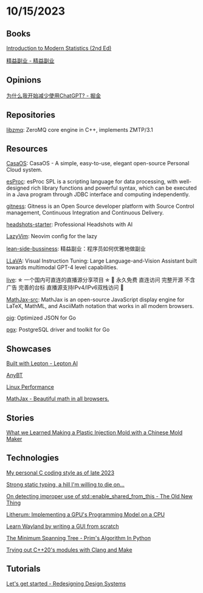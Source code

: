 # 10/15/2023

## Books
[Introduction to Modern Statistics (2nd Ed)](https://openintro-ims2.netlify.app/)

[精益副业 - 精益副业](http://r.ftqq.com/lean-side-bussiness/index.html)

## Opinions
[为什么我开始减少使用ChatGPT? - 掘金](https://juejin.cn/post/7288540474058424357)

## Repositories
[libzmq](https://github.com/zeromq/libzmq): ZeroMQ core engine in C++, implements ZMTP/3.1

## Resources
[CasaOS](https://github.com/IceWhaleTech/CasaOS): CasaOS - A simple, easy-to-use, elegant open-source Personal Cloud system.

[esProc](https://github.com/SPLware/esProc): esProc SPL is a scripting language for data processing, with well-designed rich library functions and powerful syntax, which can be executed in a Java program through JDBC interface and computing independently.

[gitness](https://github.com/harness/gitness): Gitness is an Open Source developer platform with Source Control management, Continuous Integration and Continuous Delivery.

[headshots-starter](https://github.com/leap-ai/headshots-starter): Professional Headshots with AI

[LazyVim](https://github.com/LazyVim/LazyVim): Neovim config for the lazy

[lean-side-bussiness](https://github.com/easychen/lean-side-bussiness): 精益副业：程序员如何优雅地做副业

[LLaVA](https://github.com/haotian-liu/LLaVA): Visual Instruction Tuning: Large Language-and-Vision Assistant built towards multimodal GPT-4 level capabilities.

[live](https://github.com/fanmingming/live): ✯ 一个国内可直连的直播源分享项目 ✯ 🔕 永久免费 直连访问 完整开源 不含广告 完善的台标 直播源支持IPv4/IPv6双栈访问 🔕

[MathJax-src](https://github.com/mathjax/MathJax-src): MathJax is an open-source JavaScript display engine for LaTeX, MathML, and AsciiMath notation that works in all modern browsers.

[ojg](https://github.com/ohler55/ojg): Optimized JSON for Go

[pgx](https://github.com/jackc/pgx): PostgreSQL driver and toolkit for Go

## Showcases
[Built with Lepton - Lepton AI](https://www.lepton.ai/playground)

[AnyBT](https://anybt.eth.limo/)

[Linux Performance](https://www.brendangregg.com/linuxperf.html)

[MathJax - Beautiful math in all browsers.](https://www.mathjax.org/)

## Stories
[What we Learned Making a Plastic Injection Mold with a Chinese Mold Maker](https://www.airgradient.com/blog/lessons-learned-plastic-injection-mold-making/)

## Technologies
[My personal C coding style as of late 2023](https://nullprogram.com/blog/2023/10/08/)

[Strong static typing, a hill I'm willing to die on...](https://www.svix.com/blog/strong-typing-hill-to-die-on/)

[On detecting improper use of std::enable_shared_from_this - The Old New Thing](https://devblogs.microsoft.com/oldnewthing/20231013-00/?p=108891)

[Litherum: Implementing a GPU's Programming Model on a CPU](http://litherum.blogspot.com/2023/10/implementing-gpus-programming-model-on.html)

[Learn Wayland by writing a GUI from scratch](https://gaultier.github.io/blog/wayland_from_scratch.html)

[The Minimum Spanning Tree - Prim's Algorithm In Python](https://www.i-programmer.info/projects/61-algorithms/16663-the-minimum-spanning-tree-prims-algorithm-in-python.html)

[Trying out C++20's modules with Clang and Make](https://0x1.pt/2023/10/15/trying-out-c++20s-modules-with-clang-and-make/)

## Tutorials
[Let's get started - Redesigning Design Systems](https://redesigningdesign.systems/component-process/getting-started.html)
